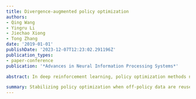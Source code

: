 ```yaml
---
title: Divergence-augmented policy optimization
authors:
- Qing Wang
- Yingru Li
- Jiechao Xiong
- Tong Zhang
date: '2019-01-01'
publishDate: '2023-12-07T12:23:02.291196Z'
publication_types:
- paper-conference
publication: '*Advances in Neural Information Processing Systems*'

abstract: In deep reinforcement learning, policy optimization methods need to deal with issues such as function approximation and the reuse of off-policy data. Standard policy gradient methods do not handle off-policy data well, leading to premature convergence and instability. This paper introduces a method to stabilize policy optimization when off-policy data are reused. The idea is to include a Bregman divergence between the behavior policy that generates the data and the current policy to ensure small and safe policy updates with off-policy data. The Bregman divergence is calculated between the state distributions of two policies, instead of only on the action probabilities, leading to a divergence augmentation formulation. Empirical experiments on Atari games show that in the data-scarce scenario where the reuse of off-policy data becomes necessary, our method can achieve better performance than other state-of-the-art deep reinforcement learning algorithms.

summary: Stabilizing policy optimization when off-policy data are reused, addressing the data efficiency issue in RL for real-world problems.
---
```

